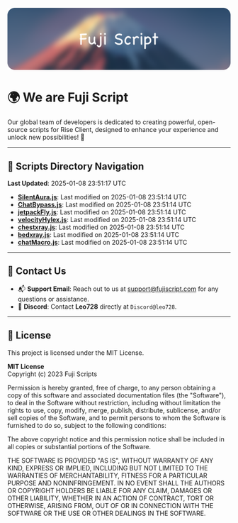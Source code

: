 ![Banner](.github/b.webp)

# 🌍 **We are Fuji Script**

Our global team of developers is dedicated to creating powerful, open-source scripts for Rise Client, designed to enhance your experience and unlock new possibilities! 🌟

---
<!-- SCRIPTS_NAVIGATION_START -->
## 📂 **Scripts Directory Navigation**

**Last Updated**: 2025-01-08 23:51:17 UTC

- **[SilentAura.js](scripts/SilentAura.js)**: Last modified on 2025-01-08 23:51:14 UTC
- **[ChatBypass.js](scripts/ChatBypass.js)**: Last modified on 2025-01-08 23:51:14 UTC
- **[jetpackFly.js](scripts/jetpackFly.js)**: Last modified on 2025-01-08 23:51:14 UTC
- **[velocityHylex.js](scripts/velocityHylex.js)**: Last modified on 2025-01-08 23:51:14 UTC
- **[chestxray.js](scripts/chestxray.js)**: Last modified on 2025-01-08 23:51:14 UTC
- **[bedxray.js](scripts/bedxray.js)**: Last modified on 2025-01-08 23:51:14 UTC
- **[chatMacro.js](scripts/chatMacro.js)**: Last modified on 2025-01-08 23:51:14 UTC

<!-- SCRIPTS_NAVIGATION_END -->

---

## 💬 **Contact Us**  
- 📬 **Support Email**: Reach out to us at [support@fujiscript.com](mailto:support@fujiscript.com) for any questions or assistance.  
- 💬 **Discord**: Contact **Leo728** directly at `Discord@leo728`.

---

## 📜 **License**

This project is licensed under the MIT License.  

**MIT License**  
Copyright (c) 2023 Fuji Scripts  

Permission is hereby granted, free of charge, to any person obtaining a copy of this software and associated documentation files (the "Software"), to deal in the Software without restriction, including without limitation the rights to use, copy, modify, merge, publish, distribute, sublicense, and/or sell copies of the Software, and to permit persons to whom the Software is furnished to do so, subject to the following conditions:  

The above copyright notice and this permission notice shall be included in all copies or substantial portions of the Software.  

THE SOFTWARE IS PROVIDED "AS IS", WITHOUT WARRANTY OF ANY KIND, EXPRESS OR IMPLIED, INCLUDING BUT NOT LIMITED TO THE WARRANTIES OF MERCHANTABILITY, FITNESS FOR A PARTICULAR PURPOSE AND NONINFRINGEMENT. IN NO EVENT SHALL THE AUTHORS OR COPYRIGHT HOLDERS BE LIABLE FOR ANY CLAIM, DAMAGES OR OTHER LIABILITY, WHETHER IN AN ACTION OF CONTRACT, TORT OR OTHERWISE, ARISING FROM, OUT OF OR IN CONNECTION WITH THE SOFTWARE OR THE USE OR OTHER DEALINGS IN THE SOFTWARE.  
